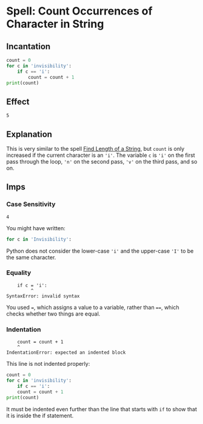 # Spell: Count Occurrences of Character in String

## Incantation

```python
count = 0
for c in 'invisibility':
    if c == 'i':
        count = count + 1
print(count)
```

## Effect

```
5
```

## Explanation

This is very similar to the spell [Find Length of a String](find_length_of_string.md), but `count` is only increased
if the current character is an `'i'`. The variable `c` is `'i'` on the first pass through the loop, `'n'` on the second
pass, `'v'` on the third pass, and so on.

## Imps

### Case Sensitivity

```
4
```

You might have written:

```python
for c in 'Invisibility':
```

Python does not consider the lower-case `'i'` and the upper-case `'I'` to be the same character.

### Equality

```
    if c = 'i':
         ^
SyntaxError: invalid syntax
```

You used `=`, which assigns a value to a variable, rather than `==`, which checks whether two things are equal.

### Indentation

```
    count = count + 1
    ^
IndentationError: expected an indented block
```

This line is not indented properly:

```python
count = 0
for c in 'invisibility':
    if c == 'i':
    count = count + 1
print(count)
```

It must be indented even further than the line that starts with `if` to show that
it is inside the if statement.
